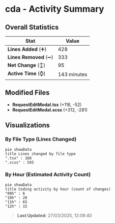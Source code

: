 # cda - Activity Summary 

## Overall Statistics

| Stat                   | Value                                                             |
| ---------------------- | ----------------------------------------------------------------- |
| **Lines Added** (➕)   | 428                                          |
| **Lines Removed** (➖) | 333                                        |
| **Net Change** (↕)    | 95                |
| **Active Time** (⌚)   | 143 minutes |


## Modified Files
- **RequestEditModal.tsx** (+116, -52)
- **RequestEditModal.scss** (+312, -281)

## Visualizations

### By File Type (Lines Changed)

```mermaid
pie showData
title Lines changed by file type
".tsx" : 168
".scss" : 593
```

### By Hour (Estimated Activity Count)

```mermaid
pie showData
title Coding activity by hour (count of changes)
"09h" : 6
"10h" : 28
"11h" : 65
"12h" : 15
```


> **Last Updated:** 27/03/2025, 12:09:40